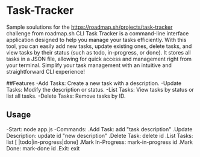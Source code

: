 # Task-Tracker
Sample soulutions for the https://roadmap.sh/projects/task-tracker challenge from roadmap.sh
CLI Task Tracker is a command-line interface application designed to help you manage your tasks efficiently. With this tool, you can easily add new tasks, update existing ones, delete tasks, and view tasks by their status (such as todo, in-progress, or done). It stores all tasks in a JSON file, allowing for quick access and management right from your terminal. Simplify your task management with an intuitive and straightforward CLI experience!

##Features
-Add Tasks: Create a new task with a description.
-Update Tasks: Modify the description or status.
-List Tasks: View tasks by status or list all tasks.
-Delete Tasks: Remove tasks by ID.


## Usage
-Start:
   node app.js
-Commands:
.Add Task: add "task description"
.Update Description: update id "new description"
.Delete Task: delete id
.List Tasks: list [ |todo|in-progress|done]
.Mark In-Progress: mark-in-progress id
.Mark Done: mark-done id
.Exit: exit
